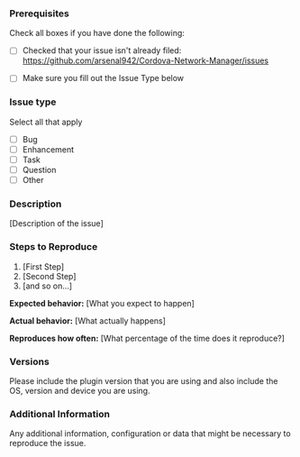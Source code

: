 ﻿<!--

Have you read the plugins' Code of Conduct? By creating an Issue, you are expected to comply with it, including treating everyone with respect: https://github.com/arsenal942/Cordova-Network-Manager/blob/master/CODE_OF_CONDUCT.md

-->

### Prerequisites

Check all boxes if you have done the following:
- [ ] Checked that your issue isn't already filed: https://github.com/arsenal942/Cordova-Network-Manager/issues
- [ ] Make sure you fill out the Issue Type below


### Issue type
Select all that apply
- [ ] Bug
- [ ] Enhancement
- [ ] Task
- [ ] Question
- [ ] Other

### Description

[Description of the issue]

### Steps to Reproduce

1. [First Step]
2. [Second Step]
3. [and so on...]

**Expected behavior:** [What you expect to happen]

**Actual behavior:** [What actually happens]

**Reproduces how often:** [What percentage of the time does it reproduce?]

### Versions

Please include the plugin version that you are using and also include the OS, version and device you are using.

### Additional Information

Any additional information, configuration or data that might be necessary to reproduce the issue.